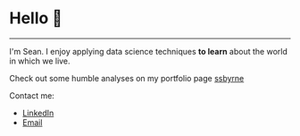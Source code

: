 # Hello 👋

---------------------------------------------

I'm Sean. I enjoy applying data science techniques **to learn** about the world in which we live.

Check out some humble analyses on my portfolio page [ssbyrne](ssbyrne.com "Adding new work... sometimes in my spare time")

Contact me: 

- [LinkedIn](linkedin.com/in/ssbyrne)
- [Email](ssbyrne89@gmail.com)
